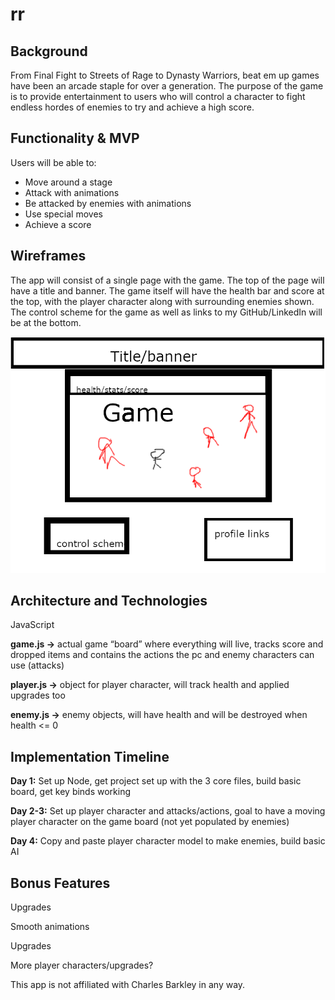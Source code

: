 # rr

## Background
From Final Fight to Streets of Rage to Dynasty Warriors, beat em up games have been an arcade staple for over a generation. The purpose of the game is to provide entertainment to users who will control a character to fight endless hordes of enemies to try and achieve a high score.

## Functionality & MVP
Users will be able to:
+	 Move around a stage
+  Attack with animations
+	 Be attacked by enemies with animations
+  Use special moves
+	 Achieve a score

## Wireframes
The app will consist of a single page with the game. The top of the page will have a title and banner. The game itself will have the health bar and score at the top, with the player character along with surrounding enemies shown. The control scheme for the game as well as links to my GitHub/LinkedIn will be at the bottom.

![Wireframe](https://github.com/richyrichhh/rr/blob/master/images/wireframe.png?raw=true)

## Architecture and Technologies
JavaScript

**game.js ->** actual game “board” where everything will live, tracks score and dropped items and contains the actions the pc and enemy characters can use (attacks)

**player.js ->** object for player character, will track health and applied upgrades too

**enemy.js ->** enemy objects, will have health and will be destroyed when health <= 0



## Implementation Timeline
**Day 1:** Set up Node, get project set up with the 3 core files, build basic board, get key binds working

**Day 2-3:** Set up player character and attacks/actions, goal to have a moving player character on the game board (not yet populated by enemies)

**Day 4:** Copy and paste player character model to make enemies, build basic AI

## Bonus Features
Upgrades

Smooth animations

Upgrades

More player characters/upgrades?


This app is not affiliated with Charles Barkley in any way.